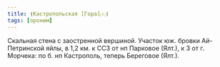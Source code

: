 ```yaml
---
title: ⦗Кастропольская [Гора]⒯⦘
tags: [ороним]
---
```


Скальная стена с заостренной вершиной. Участок юж. бровки Ай-Петринской яйлы, в
1,2 км. к ССЗ от нп Парковое (Ялт.), к З от г. Морчека: по б. нп Кастрополь,
теперь Береговое (Ялт.).
